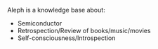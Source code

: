 Aleph is a knowledge base about:
- Semiconductor
- Retrospection/Review of books/music/movies
- Self-consciousness/Introspection
